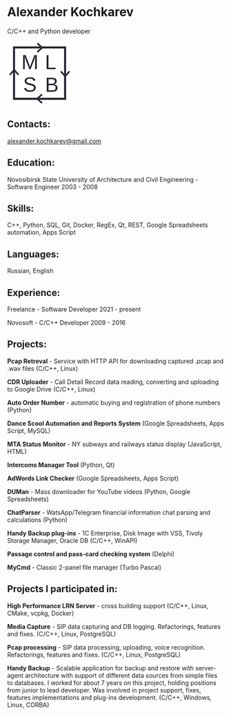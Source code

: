 # Alexander Kochkarev

C/C++ and Python developer

![Make Life Better Software](MLBS_small.png)

## Contacts:

alexander.kochkarev@gmail.com

## Education:

Novosibirsk State University of Architecture and Civil Engineering - Software Engineer 
2003 -  2008

## Skills:

C++, Python, SQL, Git, Docker, RegEx, Qt, REST, Google Spreadsheets automation, Apps Script

## Languages:

Russian, English

## Experience:

Freelance - Software Developer
2021 - present

Novosoft - C/C++ Developer
2009 - 2016

## Projects:

**Pcap Retreval** - Service with HTTP API for downloading captured .pcap and .wav files (C/C++, Linux)

**CDR Uploader** - Call Detail Record data reading, converting and uploading to Google Drive (C/C++, Linux)

**Auto Order Number** - automatic buying and registration of phone numbers (Python)

**Dance Scool Automation and Reports System** (Google Spreadsheets, Apps Script, MySQL)

**MTA Status Monitor** - NY subways and railways status display (JavaScript, HTML)

**Intercoms Manager Tool** (Python, Qt)

**AdWords Link Checker** (Google Spreadsheets, Apps Script)

**DUMan** - Mass downloader for YouTube videos (Python, Google Spreadsheets)

**ChatParser** - WatsApp/Telegram financial information chat parsing and calculations (Python)

**Handy Backup plug-ins** - 1C Enterprise, Disk Image with VSS, Tivoly Storage Manager, Oracle DB (C/C++, WinAPI)

**Passage control and pass-card checking system** (Delphi)

**MyCmd** - Classic 2-panel file manager (Turbo Pascal)

## Projects I participated in:

**High Performance LRN Server** - cross building support (C/C++, Linux, CMake, vcpkg, Docker)

**Media Capture** - SIP data capturing and DB logging. Refactorings, features and fixes. (C/C++, Linux, PostgreSQL)

**Pcap processing** - SIP data processing, uploading, voice recognition. Refactorings, features and fixes. (C/C++, Linux, PostgreSQL)

**Handy Backup** - Scalable application for backup and restore with server-agent architecture with support of different data sources from simple files to databases. I worked for about 7 years on this project, holding positions from junior to lead developer. Was involved in project support, fixes, features implementations and plug-ins development. (C/C++, Windows, Linux, CORBA)










